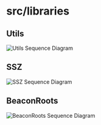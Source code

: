 # src/libraries

## Utils
![Utils Sequence Diagram](libraries/Utils_Sequence.png)

## SSZ
![SSZ Sequence Diagram](libraries/SSZ_Sequence.png)

## BeaconRoots
![BeaconRoots Sequence Diagram](libraries/BeaconRoots_Sequence.png) 